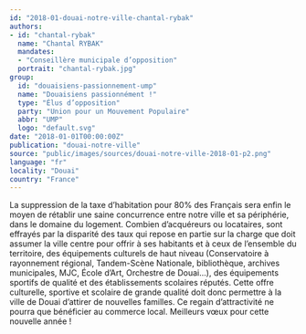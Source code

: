 ```yaml
---
id: "2018-01-douai-notre-ville-chantal-rybak"
authors:
- id: "chantal-rybak"
  name: "Chantal RYBAK"
  mandates: 
  - "Conseillère municipale d’opposition"
  portrait: "chantal-rybak.jpg"
group:
  id: "douaisiens-passionnement-ump"
  name: "Douaisiens passionnément !"
  type: "Élus d’opposition"
  party: "Union pour un Mouvement Populaire"
  abbr: "UMP"
  logo: "default.svg"
date: "2018-01-01T00:00:00Z"
publication: "douai-notre-ville"
source: "public/images/sources/douai-notre-ville-2018-01-p2.png"
language: "fr"
locality: "Douai"
country: "France"
---
```


La suppression de la taxe d’habitation pour 80% des Français sera enfin le moyen de rétablir une saine concurrence entre notre ville et sa périphérie, dans le domaine du logement. Combien d’acquéreurs ou locataires, sont effrayés par la disparité des taux qui repose en partie sur la charge que doit assumer la ville centre pour offrir à ses habitants et à ceux de l’ensemble du territoire, des équipements culturels de haut niveau (Conservatoire à rayonnement régional, Tandem-Scène Nationale, bibliothèque, archives municipales, MJC, École d’Art, Orchestre de Douai…), des équipements sportifs de qualité et des établissements scolaires réputés. Cette offre culturelle, sportive et scolaire de grande qualité doit donc permettre à la ville de Douai d’attirer de nouvelles familles. Ce regain d’attractivité ne pourra que bénéficier au commerce local. Meilleurs vœux pour cette nouvelle année !

